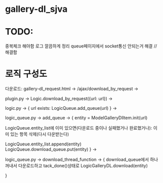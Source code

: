 # gallery-dl_sjva

# TODO:
중복체크 해야함
로그 깔끔하게 정리
queue페이지에서 socket통신 안되는거 해결 // 해결함 

# 로직 구성도

다운로드:
gallery-dl_request.html -> /ajax/download_by_request ->

plugin.py -> Logic.download_by_request({url: url}) ->

logic.py -> {
  url exists:
    LogicQueue.add_queue(url)
} ->

logic_queue.py -> add_queue -> {
  entity = ModelGalleryDlItem.init(url)
  
  LogicQueue.entity_list에 이미 있으면(다운로드 중이나 실패했거나 완료했거나):
    이미 있는 항목 삭제(다시 다운받는다)
  
  LogicQueue.entity_list.append(entity)
  LogicQueue.download_queue.put(entity)
} ->

logic_queue.py -> download_thread_function -> {
  download_queue에서 하나 꺼내서 다운로드하고 tack_done()상태로
  LogicGalleryDL.download(entity)

}
